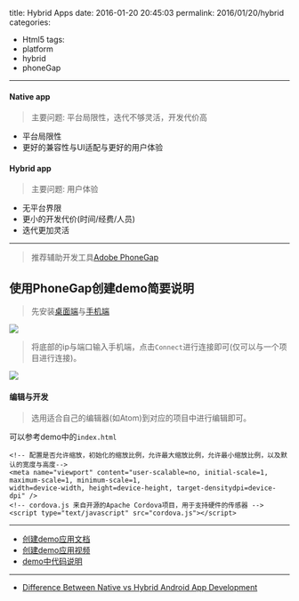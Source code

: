 title: Hybrid Apps
date: 2016-01-20 20:45:03
permalink: 2016/01/20/hybrid
categories:
- Html5
tags:
- platform
- hybrid
- phoneGap

---
#### Native app

> 主要问题: 平台局限性，迭代不够灵活，开发代价高

- 平台局限性
- 更好的兼容性与UI适配与更好的用户体验

<!-- more -->

#### Hybrid app

> 主要问题: 用户体验

- 无平台界限
- 更小的开发代价(时间/经费/人员)
- 迭代更加灵活

---

> 推荐辅助开发工具[Adobe PhoneGap](http://phonegap.com/)

## 使用PhoneGap创建demo简要说明

> 先安装[桌面端](http://docs.phonegap.com/getting-started/1-install-phonegap/desktop/)与[手机端](http://docs.phonegap.com/getting-started/2-install-mobile-app/)

![](/img/hybrid-1.png)

> 将底部的ip与端口输入手机端，点击`Connect`进行连接即可(仅可以与一个项目进行连接)。

![](/img/hybrid-2.png)

#### 编辑与开发

> 选用适合自己的编辑器(如Atom)到对应的项目中进行编辑即可。

可以参考demo中的`index.html`



```
<!-- 配置是否允许缩放，初始化的缩放比例，允许最大缩放比例，允许最小缩放比例，以及默认的宽度与高度-->
<meta name="viewport" content="user-scalable=no, initial-scale=1, maximum-scale=1, minimum-scale=1,
width=device-width, height=device-height, target-densitydpi=device-dpi" />
<!-- cordova.js 来自开源的Apache Cordova项目，用于支持硬件的传感器 -->
<script type="text/javascript" src="cordova.js"></script>
```

---

- [创建demo应用文档](http://docs.phonegap.com/getting-started/3-create-your-app/desktop/)
- [创建demo应用视频](https://www.youtube.com/watch?v=pggw-9b8RVY)
- [demo中代码说明](http://docs.phonegap.com/develop/hello-world-explained/)

---

- [Difference Between Native vs Hybrid Android App Development](http://www.multidots.com/difference-native-vs-hybrid-android-app-development-2/)
